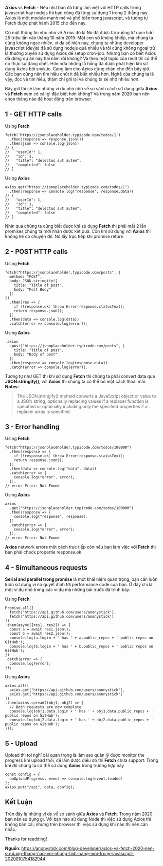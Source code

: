 **Axios** vs **Fetch** - Nếu như bạn đã từng làm việt với HTTP calls trong javascript hay nodejs thì bạn cũng đã từng sử dụng 1 trong 2 thằng này. Axios là một module mạnh mẽ và phổ biến trong javascript, và tương tự Fetch được phát hành 2015 cho đến nay.

Có một thông tin nho nhỏ về Axios đó là Nó đã được tải xuống từ npm hơn 25 triệu lần vào tháng 10 năm 2019. Một con số khủng khiếp, mà chúng ta cũng không ngạc nhiên, vì đa số hiện nay, chúng ta những developer javascript (devjs) đã sử dụng nodejs quá nhiều và tôi cũng không ngoại trừ là thường xuyên sử dụng Axios để setup cron-job. Nhưng bạn có biết Axios đã dừng dự án này hai năm rồi không? Và theo một topic của redit thì có thể nó thực sự đang chết. Hơn nữa những lỗ hổng đã được phát hiện khi sử dụng Axios bởi snyk.io. Càng làm cho Axios dừng chân cho đến bây giờ. Các bạn cũng nên tìm hiểu chút ít để biết nhiều hơn. Nghề của chúng ta là vậy, đọc và tìm hiểu, thậm chí ghi lại và chúng ta sẽ nhớ nhiều hơn.

Bây giờ tôi sẽ làm những ví dụ nhỏ nhỏ về so sánh cách sử dụng giữa **Axios** và **Fetch** xem có cái gì đặc biệt hơn không? Và trong năm 2020 bạn nên chọn thằng nào để hoạt động trên browser.

## 1 - GET HTTP calls
Using **Fetch**
```
fetch('https://jsonplaceholder.typicode.com/todos/1')
  .then(response => response.json())
  .then(json => console.log(json))
// {
//   "userId": 1,
//   "id": 1,
//   "title": "delectus aut autem",
//   "completed": false
// }
```
Using **Axios**
```
axios.get("https://jsonplaceholder.typicode.com/todos/1")
  .then(response => console.log("response", response.data))
// {
//   "userId": 1,
//   "id": 1,
//   "title": "delectus aut autem",
//   "completed": false
// }
```
Nhìn qua chúng ta cũng biết được khi sử dụng **Fetch** thì phải mất 2 lần promises chúng ta mới nhận được kết quả. Còn khi sử dụng với **Axios** thì không hề có chuyện đó. Nó lấy trực tiếp khi promise return.

## 2 - POST HTTP calls
Using **Fetch**
```
fetch("https://jsonplaceholder.typicode.com/posts", {
  method: "POST",
  body: JSON.stringify({
    title: "Title of post",
    body: "Post Body"
  })
})
  .then(res => {
    if (!response.ok) throw Error(response.statusText);
    return response.json();
  })
  .then(data => console.log(data))
  .catch(error => console.log(error));
```
Using **Axios**
```
 axios
  .post("https://jsonplaceholder.typicode.com/posts", {
    title: "Title of post",
    body: "Body of post"
  })
  .then(response => console.log(response.data))
  .catch(error => console.log(error));
```
Tương tự như GET thì khi sử dụng **Fetch** thì chúng ta phải convert data qua **JSON.stringify()**, với **Axios** thì chúng ta có thể bỏ một cách thoải mái.
**Notes:**
> The JSON.stringify() method converts a JavaScript object or value to a JSON string, optionally replacing values if a replacer function is specified or optionally including only the specified properties if a replacer array is specified.

## 3 - Error handling
Using **Fetch**
```
fetch("https://jsonplaceholder.typicode.com/todos/100000")
  .then(response => {
    if (!response.ok) throw Error(response.statusText);
    return response.json();
  })
  .then(data => console.log("data", data))
  .catch(error => {
    console.log("error", error);
  });
// error Error: Not Found
```
Using **Axios**
```
axios
  .get("https://jsonplaceholder.typicode.com/todos/100000")
  .then(response => {
    console.log("response", response);
  })
  .catch(error => {
    console.log("error", error);
  });
// error Error: Not Found
```
**Axios** network errors một cách trực tiếp còn nếu bạn làm việc với **Fetch** thì bạn phải check propertie response.ok.

## 4 - Simultaneous requests
**Serial and parallel trong promise** là một khái niệm quan trọng, bạn cần luôn luôn sử dụng vì nó quyết định tới performance code của bạn. Ở đây chỉ là một ví dụ nhỏ trong các ví dụ mà những bài trước đã trình bày.

Using **Fetch**
```
Promise.all([
  fetch('https://api.github.com/users/anonystick'),
  fetch('https://api.github.com/users/anonystick')
])
.then(async([res1, res2]) => {
  const a = await res1.json();
  const b = await res2.json();
  console.log(a.login + ' has ' + a.public_repos + ' public repos on GitHub');
  console.log(b.login + ' has ' + b.public_repos + ' public repos on GitHub');
})
.catch(error => {
  console.log(error);
});
```
Using **Axios**
```
axios.all([
  axios.get('https://api.github.com/users/anonystick'), 
  axios.get('https://api.github.com/users/anonystick')
])
.then(axios.spread((obj1, obj2) => {
  // Both requests are now complete
  console.log(obj1.data.login + ' has ' + obj1.data.public_repos + ' public repos on GitHub');
  console.log(obj2.data.login + ' has ' + obj2.data.public_repos + ' public repos on GitHub');
}));
```

## 5 - Upload
Upload thì toi nghĩ cái quan trọng là làm sao quản lý được monitor the progress khi upload thôi, để làm được điểu đó thì **Fetch** chưa support. Trong khi đó chúng ta có thể sử dụng **Axios** trong trường hợp này
```
const config = {
  onUploadProgress: event => console.log(event.loaded)
};
axios.put("/api", data, config);
```

## Kết Luận
Trên đây là những ví dụ về so sánh giữa **Axios** và **Fetch**. Trong năm 2020 bạn nên sử dụng gì. Với bạn nào sử dụng Node thì việc sử dụng Axios thì không bàn cãi, nhưng trên browser thì việc sử dụng khi nào thì nên cân nhắc.

Thanks for readding!

**Nguồn**: https://anonystick.com/blog-developer/axios-vs-fetch-2020-nen-su-dung-thang-nao-voi-nhung-tinh-nang-moi-trong-javascript-2020010754182944